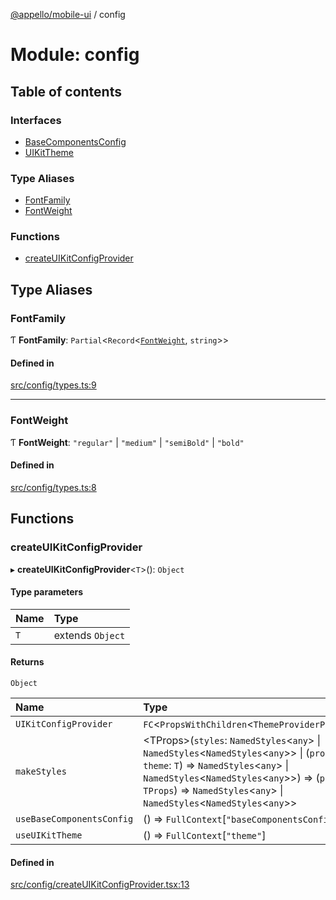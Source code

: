 [@appello/mobile-ui](../README.md) / config

# Module: config

## Table of contents

### Interfaces

- [BaseComponentsConfig](../interfaces/config.BaseComponentsConfig.md)
- [UIKitTheme](../interfaces/config.UIKitTheme.md)

### Type Aliases

- [FontFamily](config.md#fontfamily)
- [FontWeight](config.md#fontweight)

### Functions

- [createUIKitConfigProvider](config.md#createuikitconfigprovider)

## Type Aliases

### FontFamily

Ƭ **FontFamily**: `Partial`<`Record`<[`FontWeight`](config.md#fontweight), `string`\>\>

#### Defined in

[src/config/types.ts:9](https://bitbucket.org/appello/mobile-ui-kit/src/469127c/src/config/types.ts#lines-9)

___

### FontWeight

Ƭ **FontWeight**: ``"regular"`` \| ``"medium"`` \| ``"semiBold"`` \| ``"bold"``

#### Defined in

[src/config/types.ts:8](https://bitbucket.org/appello/mobile-ui-kit/src/469127c/src/config/types.ts#lines-8)

## Functions

### createUIKitConfigProvider

▸ **createUIKitConfigProvider**<`T`\>(): `Object`

#### Type parameters

| Name | Type |
| :------ | :------ |
| `T` | extends `Object` |

#### Returns

`Object`

| Name | Type |
| :------ | :------ |
| `UIKitConfigProvider` | `FC`<`PropsWithChildren`<`ThemeProviderProps`<`T`\>\>\> |
| `makeStyles` | <TProps\>(`styles`: `NamedStyles`<`any`\> \| `NamedStyles`<`NamedStyles`<`any`\>\> \| (`props`: `TProps`, `theme`: `T`) => `NamedStyles`<`any`\> \| `NamedStyles`<`NamedStyles`<`any`\>\>) => (`props`: `TProps`) => `NamedStyles`<`any`\> \| `NamedStyles`<`NamedStyles`<`any`\>\> |
| `useBaseComponentsConfig` | () => `FullContext`[``"baseComponentsConfig"``] |
| `useUIKitTheme` | () => `FullContext`[``"theme"``] |

#### Defined in

[src/config/createUIKitConfigProvider.tsx:13](https://bitbucket.org/appello/mobile-ui-kit/src/469127c/src/config/createUIKitConfigProvider.tsx#lines-13)
